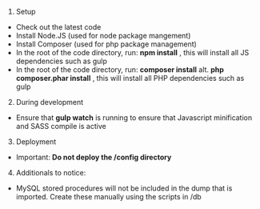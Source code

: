 1. Setup
* Check out the latest code
* Install Node.JS (used for node package mangement)
* Install Composer (used for php package management)
* In the root of the code directory, run: **npm install** , this will install all JS dependencies such as gulp
* In the root of the code directory, run: **composer install** alt. **php composer.phar install** , this will install all PHP dependencies such as gulp

2. During development
* Ensure that **gulp watch** is running to ensure that Javascript minification and SASS compile is active

3. Deployment
* Important: **Do not deploy the /config directory**

4. Additionals to notice:
* MySQL stored procedures will not be included in the dump that is imported. Create these manually using the scripts in /db